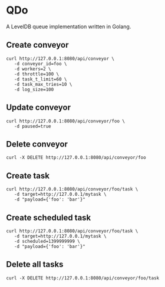 QDo
======================
A LevelDB queue implementation written in Golang.


Create conveyor
----------------------
    curl http://127.0.0.1:8080/api/conveyor \
       -d conveyor_id=foo \
       -d workers=2 \
       -d throttle=100 \
       -d task_t_limit=60 \
       -d task_max_tries=10 \
       -d log_size=100

Update conveyor
----------------------
    curl http://127.0.0.1:8080/api/conveyor/foo \
       -d paused=true

Delete conveyor
----------------------
    curl -X DELETE http://127.0.0.1:8080/api/conveyor/foo

Create task
----------------------
    curl http://127.0.0.1:8080/api/conveyor/foo/task \
       -d target=http://127.0.0.1/mytask \
       -d "payload={'foo': 'bar'}"

Create scheduled task
----------------------
    curl http://127.0.0.1:8080/api/conveyor/foo/task \
       -d target=http://127.0.0.1/mytask \
       -d scheduled=1399999999 \
       -d "payload={'foo': 'bar'}"

Delete all tasks
----------------------
    curl -X DELETE http://127.0.0.1:8080/api/conveyor/foo/task



